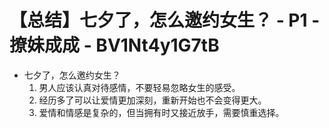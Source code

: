 # 【总结】七夕了，怎么邀约女生？ - P1 - 撩妹成成 - BV1Nt4y1G7tB

-   七夕了，怎么邀约女生？
    1.  男人应该认真对待感情，不要轻易忽略女生的感受。
    2.  经历多了可以让爱情更加深刻，重新开始也不会变得更大。
    3.  爱情和情感是复杂的，但当拥有时又接近放手，需要慎重选择。